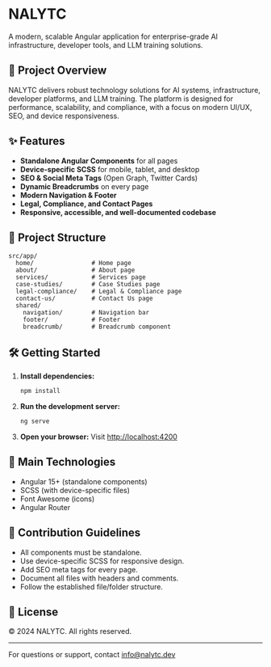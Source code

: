 # NALYTC

A modern, scalable Angular application for enterprise-grade AI infrastructure, developer tools, and LLM training solutions.

## 🚀 Project Overview
NALYTC delivers robust technology solutions for AI systems, infrastructure, developer platforms, and LLM training. The platform is designed for performance, scalability, and compliance, with a focus on modern UI/UX, SEO, and device responsiveness.

## ✨ Features
- **Standalone Angular Components** for all pages
- **Device-specific SCSS** for mobile, tablet, and desktop
- **SEO & Social Meta Tags** (Open Graph, Twitter Cards)
- **Dynamic Breadcrumbs** on every page
- **Modern Navigation & Footer**
- **Legal, Compliance, and Contact Pages**
- **Responsive, accessible, and well-documented codebase**

## 📁 Project Structure
```
src/app/
  home/                # Home page
  about/               # About page
  services/            # Services page
  case-studies/        # Case Studies page
  legal-compliance/    # Legal & Compliance page
  contact-us/          # Contact Us page
  shared/
    navigation/        # Navigation bar
    footer/            # Footer
    breadcrumb/        # Breadcrumb component
```

## 🛠️ Getting Started
1. **Install dependencies:**
   ```bash
   npm install
   ```
2. **Run the development server:**
   ```bash
   ng serve
   ```
3. **Open your browser:**
   Visit [http://localhost:4200](http://localhost:4200)

## 🧩 Main Technologies
- Angular 15+ (standalone components)
- SCSS (with device-specific files)
- Font Awesome (icons)
- Angular Router

## 📝 Contribution Guidelines
- All components must be standalone.
- Use device-specific SCSS for responsive design.
- Add SEO meta tags for every page.
- Document all files with headers and comments.
- Follow the established file/folder structure.

## 📄 License
&copy; 2024 NALYTC. All rights reserved.

---
For questions or support, contact [info@nalytc.dev](mailto:info@nalytc.dev) 
